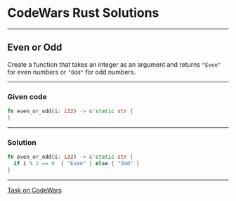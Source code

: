 # CodeWars Rust Solutions

----

## Even or Odd

Create a function that takes an integer as an argument and returns ```"Even"``` for even numbers or ```"Odd"``` for odd numbers.

----

### **Given code**

```rust 
fn even_or_odd(i: i32) -> &'static str {  
}
```

----

### **Solution**

```rust
fn even_or_odd(i: i32) -> &'static str {
  if i % 2 == 0  { "Even" } else { "Odd" }
}
```
----

[Task on CodeWars](https://www.codewars.com/kata/53da3dbb4a5168369a0000fe/solutions/rust)
